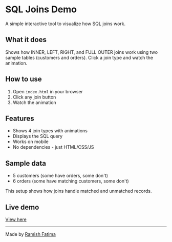 # SQL Joins Demo

A simple interactive tool to visualize how SQL joins work.

## What it does

Shows how INNER, LEFT, RIGHT, and FULL OUTER joins work using two sample tables (customers and orders). Click a join type and watch the animation.

## How to use

1. Open `index.html` in your browser
2. Click any join button
3. Watch the animation

## Features

- Shows 4 join types with animations
- Displays the SQL query
- Works on mobile
- No dependencies - just HTML/CSS/JS

## Sample data

- 5 customers (some have orders, some don't)
- 6 orders (some have matching customers, some don't)

This setup shows how joins handle matched and unmatched records.

## Live demo

[View here](https://ramishfatimaa.github.io/sql-joins-demo/) 

---

Made by [Ramish Fatima](https://ramishfatima.com)
